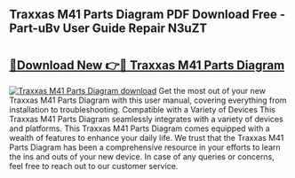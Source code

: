 ## Traxxas M41 Parts Diagram PDF Download Free - Part-uBv User Guide Repair N3uZT

# <h2><a href="http://dfi3t7m.blite.top/?on=Traxxas+M41+Parts+Diagram">🔗Download New 👉🔴 Traxxas M41 Parts Diagram</a></h2>

[![Traxxas M41 Parts Diagram download](https://i.imgur.com/lujVjoI.png)](http://dfi3t7m.blite.top/?on=Traxxas+M41+Parts+Diagram)
Get the most out of your new Traxxas M41 Parts Diagram with this user manual, covering everything from installation to troubleshooting. Compatible with a Variety of Devices This Traxxas M41 Parts Diagram seamlessly integrates with a variety of devices and platforms. This Traxxas M41 Parts Diagram comes equipped with a wealth of features to enhance your daily life. We trust that the Traxxas M41 Parts Diagram has been a comprehensive resource in your efforts to learn the ins and outs of your new device. In case of any queries or concerns, feel free to reach out to our customer service.
